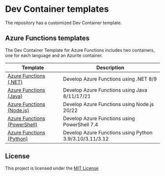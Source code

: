 # Dev Container templates

The repository has a customized Dev Container template.

## Azure Functions templates

The Dev Container Template for Azure Functions includes two containers, one for each language and an Azurite container.

| Template                                                                   | Description                                             |
| -------------------------------------------------------------------------- | ------------------------------------------------------- |
| [Azure Functions (.NET)](./src/azure-functions-dotnet/README.md)           | Develop Azure Functions using .NET 8/9                  |
| [Azure Functions (Java)](./src/azure-functions-java/README.md)             | Develop Azure Functions using Java 8/11/17/21           |
| [Azure Functions (Node.js)](./src/azure-functions-node/README.md)          | Develop Azure Functions using Node.js 20/22             |
| [Azure Functions (PowerShell)](./src/azure-functions-powershell/README.md) | Develop Azure Functions using PowerShell 7.4            |
| [Azure Functions (Python)](./src/azure-functions-python/README.md)         | Develop Azure Functions using Python 3.9/3.10/3.11/3.12 |

## License

This project is licensed under the [MIT License](https://github.com/shibayan/devcontainers/blob/master/LICENSE)
